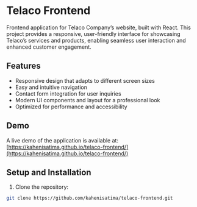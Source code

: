 # Telaco Frontend

Frontend application for Telaco Company’s website, built with React. This project provides a responsive, user-friendly interface for showcasing Telaco’s services and products, enabling seamless user interaction and enhanced customer engagement.

## Features

- Responsive design that adapts to different screen sizes
- Easy and intuitive navigation
- Contact form integration for user inquiries
- Modern UI components and layout for a professional look
- Optimized for performance and accessibility

## Demo

A live demo of the application is available at:  
[https://kahenisatima.github.io/telaco-frontend/](https://kahenisatima.github.io/telaco-frontend/)




## Setup and Installation

1. Clone the repository:  
```bash
git clone https://github.com/kahenisatima/telaco-frontend.git
